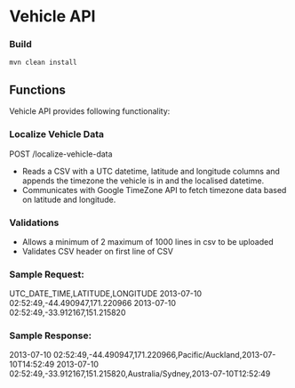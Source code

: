 Vehicle API
============
 
### Build
`mvn clean install`

## Functions

Vehicle API provides following functionality:

### Localize Vehicle Data

POST /localize-vehicle-data

- Reads a CSV with a UTC datetime, latitude and longitude columns and appends the timezone the vehicle is in and the localised datetime. 
- Communicates with Google TimeZone API to fetch timezone data based on latitude and longitude.

### Validations
- Allows a minimum of 2 maximum of 1000 lines in csv to be uploaded
- Validates CSV header on first line of CSV

### Sample Request:
UTC_DATE_TIME,LATITUDE,LONGITUDE
2013-07-10 02:52:49,-44.490947,171.220966
2013-07-10 02:52:49,-33.912167,151.215820

### Sample Response:
2013-07-10 02:52:49,-44.490947,171.220966,Pacific/Auckland,2013-07-10T14:52:49
2013-07-10 02:52:49,-33.912167,151.215820,Australia/Sydney,2013-07-10T12:52:49